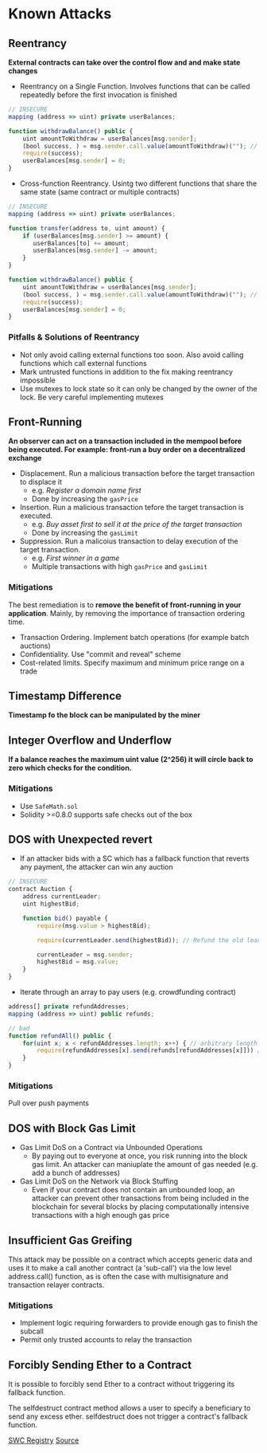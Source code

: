 # Known Attacks

## Reentrancy

**External contracts can take over the control flow and and make state changes**

- Reentrancy on a Single Function. Involves functions that can be called repeatedly before the first invocation is finished


```javascript
// INSECURE
mapping (address => uint) private userBalances;

function withdrawBalance() public {
    uint amountToWithdraw = userBalances[msg.sender];
    (bool success, ) = msg.sender.call.value(amountToWithdraw)(""); // At this point, the caller's code is executed, and can call withdrawBalance again
    require(success);
    userBalances[msg.sender] = 0;
}
```

- Cross-function Reentrancy. Usintg two different functions that share the same state (same contract or multiple contracts)


```javascript
// INSECURE
mapping (address => uint) private userBalances;

function transfer(address to, uint amount) {
    if (userBalances[msg.sender] >= amount) {
       userBalances[to] += amount;
       userBalances[msg.sender] -= amount;
    }
}

function withdrawBalance() public {
    uint amountToWithdraw = userBalances[msg.sender];
    (bool success, ) = msg.sender.call.value(amountToWithdraw)(""); // At this point, the caller's code is executed, and can call transfer()
    require(success);
    userBalances[msg.sender] = 0;
}
```

### Pitfalls & Solutions of Reentrancy
  - Not only avoid calling external functions too soon. Also avoid calling functions which call external functions
  - Mark untrusted functions in addition to the fix making reentrancy impossible
  - Use mutexes to lock state so it can only be changed by the owner of the lock. Be very careful implementing mutexes


## Front-Running

**An observer can act on a transaction included in the mempool before being executed. For example: front-run a buy order on a decentralized exchange**

- Displacement. Run a malicious transaction before the target transaction to displace it
  - e.g. *Register a domain name first*
  - Done by increasing the `gasPrice`
- Insertion. Run a malicious transaction tefore the target transaction is executed.
  - e.g. *Buy asset first to sell it at the price of the target transaction*
  - Done by increasing the `gasLimit`
- Suppression. Run a malicoius transaction to delay execution of the target transaction.
  - e.g. *First winner in a game*
  - Multiple transactions with high `gasPrice` and `gasLimit`

### Mitigations

The best remediation is to **remove the benefit of front-running in your application**. Mainly, by removing the importance of transaction ordering time.
- Transaction Ordering. Implement batch operations (for example batch auctions)
- Confidentiality. Use "commit and reveal" scheme
- Cost-related limits. Specify maximum and minimum price range on a trade


## Timestamp Difference

**Timestamp fo the block can be manipulated by the miner**

## Integer Overflow and Underflow

**If a balance reaches the maximum uint value (2^256) it will circle back to zero which checks for the condition.**

### Mitigations
- Use `SafeMath.sol`
- Solidity >=0.8.0 supports safe checks out of the box

## DOS with Unexpected revert

- If an attacker bids with a SC which has a fallback function that reverts any payment, the attacker can win any auction
```javascript
// INSECURE
contract Auction {
    address currentLeader;
    uint highestBid;

    function bid() payable {
        require(msg.value > highestBid);

        require(currentLeader.send(highestBid)); // Refund the old leader, if it fails then revert

        currentLeader = msg.sender;
        highestBid = msg.value;
    }
}
```

- Iterate through an array to pay users (e.g. crowdfunding contract)
```javascript
address[] private refundAddresses;
mapping (address => uint) public refunds;

// bad
function refundAll() public {
    for(uint x; x < refundAddresses.length; x++) { // arbitrary length iteration based on how many addresses participated
        require(refundAddresses[x].send(refunds[refundAddresses[x]])) // doubly bad, now a single failure on send will hold up all funds
    }
}
```

### Mitigations
Pull over push payments

## DOS with Block Gas Limit
- Gas Limit DoS on a Contract via Unbounded Operations
  - By paying out to everyone at once, you risk running into the block gas limit. An attacker can maniuplate the amount of gas needed (e.g. add a bunch of addresses)
- Gas Limit DoS on the Network via Block Stuffing
  - Even if your contract does not contain an unbounded loop, an attacker can prevent other transactions from being included in the blockchain for several blocks by placing computationally intensive transactions with a high enough gas price


## Insufficient Gas Greifing

This attack may be possible on a contract which accepts generic data and uses it to make a call another contract (a 'sub-call') via the low level address.call() function, as is often the case with multisignature and transaction relayer contracts.

### Mitigations
- Implement logic requiring forwarders to provide enough gas to finish the subcall
- Permit only trusted accounts to relay the transaction

## Forcibly Sending Ether to a Contract

It is possible to forcibly send Ether to a contract without triggering its fallback function.

The selfdestruct contract method allows a user to specify a beneficiary to send any excess ether. selfdestruct does not trigger a contract's fallback function.

[SWC Registry](https://swcregistry.io/)
[Source](https://consensys.github.io/smart-contract-best-practices/known_attacks/)